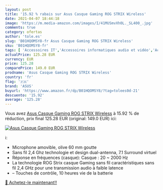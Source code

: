 ```yaml
---
layout: post
title: '15.92 % rabais sur Asus Casque Gaming ROG STRIX Wireless'
date: 2021-04-07 18:44:18
image: 'https://m.media-amazon.com/images/I/41MUSmvXh0L._SL400_.jpg'
comments: true
category: ofertas
author: 'tole.es'
slug: 'B01HQOMSY8-fr Asus Casque Gaming ROG STRIX Wireless'
sku: 'B01HQOMSY8-fr'
tags: [ 'Accessoires IT','Accessoires informatiques audio et vidéo','Accessoires pour PlayStation 4','Casques gaming pour PlayStation 4','Informatique','Jeux vidéo','Micro Casques PC','PlayStation 4: Consoles, jeux et accessoires','asus', ]
actualPrice: 125.28 EUR
currency: EUR
price: 125.28
comparePrice: 149.0 EUR
prodname: 'Asus Casque Gaming ROG STRIX Wireless'
country: 'fr'
flag: '🇫🇷'
brand: 'ASUS'
buyurl: 'https://www.amazon.fr/dp/B01HQOMSY8/?tag=tolees0d-21'
descuento: '15.92'
average: '125.28'
---
```


Vous avez [Asus Casque Gaming ROG STRIX Wireless](https://www.amazon.fr/dp/B01HQOMSY8/?tag=tolees0d-21)  à  15.92 % de réduction, prix final  125.28 EUR (original: 149.0 EUR) ici:

[![Asus Casque Gaming ROG STRIX Wireless](https://m.media-amazon.com/images/I/41MUSmvXh0L._SL400_.jpg)](https://www.amazon.fr/dp/B01HQOMSY8/?tag=tolees0d-21)

ℹ️:

- Microphone amovible, olive 60 mm goutte
- Sans fil 2,4 Ghz technologie et design dual-antenna, 7.1 Surround virtuel
- Réponse en fréquences (casque): Casque : 20 ~ 2000 Hz
- La technologie ROG Strix casque Gaming sans fil caractéristiques sans fil 2,4 GHz pour une transmission audio à faible latence
- – Touches de contrôle, 10 heures vie de la batterie

[🛒 Achetez-le maintenant!!](https://www.amazon.fr/dp/B01HQOMSY8/?tag=tolees0d-21)
